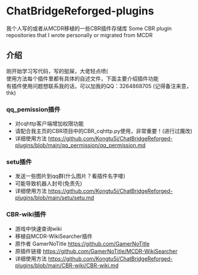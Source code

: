 # ChatBridgeReforged-plugins
我个人写的或者从MCDR移植的一些CBR插件存储库
Some CBR plugin repositories that I wrote personally or migrated from MCDR

## 介绍
刚开始学习写代码，写的挺屎，大佬轻点喷(  
使用方法每个插件里都有具体的自述文件，下面主要介绍插件功能  
有插件使用问题想联系我的话，可以加我的QQ：3264868705 (记得备注来意，thk)  

### qq_pemission插件
- 对cqhttp客户端增加权限功能  
- 请配合我主页的CBR项目中的CBR_cqhttp.py使用，非常重要！(进行过魔改)  
- 详细使用方法 https://github.com/Kongtu5i/ChatBridgeReforged-plugins/blob/main/qq_permission/qq_permission.md  

### setu插件
- 发送一些图片到qq群(什么图片？看插件名字喽)  
- 可能导致机器人封号(免责先)  
- 详细使用方法 https://github.com/Kongtu5i/ChatBridgeReforged-plugins/blob/main/setu/setu.md  
### CBR-wiki插件
- 游戏中快速查询wiki  
- 移植自MCDR-WikiSearcher插件
- 原作者 GamerNoTitle https://github.com/GamerNoTitle
- 原插件链接 https://github.com/GamerNoTitle/MCDR-WikiSearcher
- 详细使用方法 https://github.com/Kongtu5i/ChatBridgeReforged-plugins/blob/main/CBR-wiki/CBR-wiki.md  
